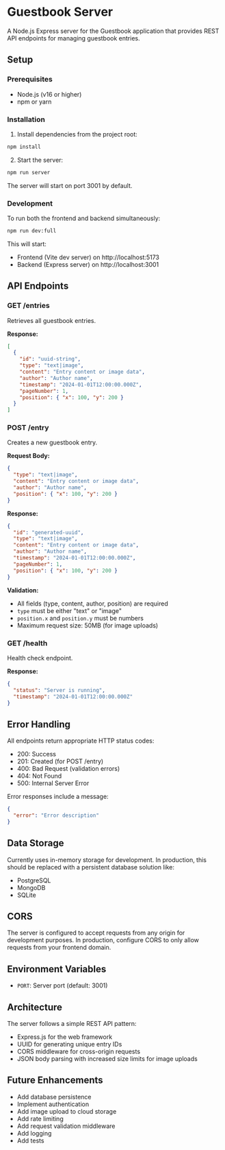 # Guestbook Server

A Node.js Express server for the Guestbook application that provides REST API endpoints for managing guestbook entries.

## Setup

### Prerequisites
- Node.js (v16 or higher)
- npm or yarn

### Installation

1. Install dependencies from the project root:
```bash
npm install
```

2. Start the server:
```bash
npm run server
```

The server will start on port 3001 by default.

### Development

To run both the frontend and backend simultaneously:
```bash
npm run dev:full
```

This will start:
- Frontend (Vite dev server) on http://localhost:5173
- Backend (Express server) on http://localhost:3001

## API Endpoints

### GET /entries
Retrieves all guestbook entries.

**Response:**
```json
[
  {
    "id": "uuid-string",
    "type": "text|image",
    "content": "Entry content or image data",
    "author": "Author name",
    "timestamp": "2024-01-01T12:00:00.000Z",
    "pageNumber": 1,
    "position": { "x": 100, "y": 200 }
  }
]
```

### POST /entry
Creates a new guestbook entry.

**Request Body:**
```json
{
  "type": "text|image",
  "content": "Entry content or image data",
  "author": "Author name", 
  "position": { "x": 100, "y": 200 }
}
```

**Response:**
```json
{
  "id": "generated-uuid",
  "type": "text|image",
  "content": "Entry content or image data",
  "author": "Author name",
  "timestamp": "2024-01-01T12:00:00.000Z",
  "pageNumber": 1,
  "position": { "x": 100, "y": 200 }
}
```

**Validation:**
- All fields (type, content, author, position) are required
- `type` must be either "text" or "image"
- `position.x` and `position.y` must be numbers
- Maximum request size: 50MB (for image uploads)

### GET /health
Health check endpoint.

**Response:**
```json
{
  "status": "Server is running",
  "timestamp": "2024-01-01T12:00:00.000Z"
}
```

## Error Handling

All endpoints return appropriate HTTP status codes:
- 200: Success
- 201: Created (for POST /entry)
- 400: Bad Request (validation errors)
- 404: Not Found
- 500: Internal Server Error

Error responses include a message:
```json
{
  "error": "Error description"
}
```

## Data Storage

Currently uses in-memory storage for development. In production, this should be replaced with a persistent database solution like:
- PostgreSQL
- MongoDB
- SQLite

## CORS

The server is configured to accept requests from any origin for development purposes. In production, configure CORS to only allow requests from your frontend domain.

## Environment Variables

- `PORT`: Server port (default: 3001)

## Architecture

The server follows a simple REST API pattern:
- Express.js for the web framework
- UUID for generating unique entry IDs
- CORS middleware for cross-origin requests
- JSON body parsing with increased size limits for image uploads

## Future Enhancements

- Add database persistence
- Implement authentication
- Add image upload to cloud storage
- Add rate limiting
- Add request validation middleware
- Add logging
- Add tests
